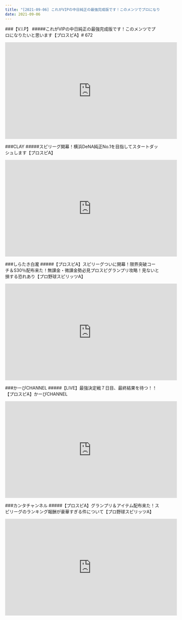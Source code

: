 ```yaml
---
title: "[2021-09-06] これがVIPの中日純正の最強完成版です！このメンツでプロになりたいと思います【プロスピA】# 672 他"
date: 2021-09-06
---
```

###【V.I.P】
#####これがVIPの中日純正の最強完成版です！このメンツでプロになりたいと思います【プロスピA】# 672
<iframe width="560" height="315" src="https://www.youtube.com/embed/rk9RU5wVAxs" frameborder="0" allow="accelerometer; autoplay; clipboard-write; encrypted-media; gyroscope; picture-in-picture" allowfullscreen></iframe>

###CLAY
#####スピリーグ開幕！横浜DeNA純正No.1を目指してスタートダッシュします【プロスピA】
<iframe width="560" height="315" src="https://www.youtube.com/embed/78vGKCksrZw" frameborder="0" allow="accelerometer; autoplay; clipboard-write; encrypted-media; gyroscope; picture-in-picture" allowfullscreen></iframe>

###しらたき白瀧
#####【プロスピA】スピリーグついに開幕！限界突破コーチ＆S30％配布来た！無課金・微課金勢必見プロスピグランプリ攻略！見ないと損する恐れあり【プロ野球スピリッツA】
<iframe width="560" height="315" src="https://www.youtube.com/embed/MTliait03Yo" frameborder="0" allow="accelerometer; autoplay; clipboard-write; encrypted-media; gyroscope; picture-in-picture" allowfullscreen></iframe>

###かーぴCHANNEL
#####【LIVE】最強決定戦７日目、最終結果を待つ！！【プロスピA】かーぴCHANNEL
<iframe width="560" height="315" src="https://www.youtube.com/embed/BAY5pIYrDPE" frameborder="0" allow="accelerometer; autoplay; clipboard-write; encrypted-media; gyroscope; picture-in-picture" allowfullscreen></iframe>

###カンタチャンネル
#####【プロスピA】グランプリ＆アイテム配布来た！スピリーグのランキング報酬が豪華すぎる件について【プロ野球スピリッツA】
<iframe width="560" height="315" src="https://www.youtube.com/embed/zkQwgVyL0dw" frameborder="0" allow="accelerometer; autoplay; clipboard-write; encrypted-media; gyroscope; picture-in-picture" allowfullscreen></iframe>

